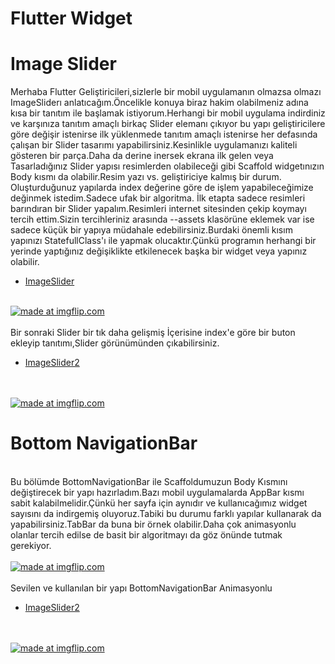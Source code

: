 # Flutter Widget

# Image Slider

Merhaba Flutter Geliştiricileri,sizlerle bir mobil uygulamanın olmazsa olmazı ImageSliderı anlatıcağım.Öncelikle konuya biraz hakim olabilmeniz adına kısa bir tanıtım ile başlamak istiyorum.Herhangi bir mobil uygulama indirdiniz ve karşınıza tanıtım amaçlı birkaç Slider elemanı çıkıyor bu yapı geliştiricilere göre değişir istenirse ilk yüklenmede tanıtım amaçlı istenirse her defasında çalışan bir Slider tasarımı yapabilirsiniz.Kesinlikle uygulamanızı kaliteli gösteren bir parça.Daha da derine inersek ekrana ilk gelen veya Tasarladığınız Slider yapısı resimlerden olabileceği gibi Scaffold widgetınızın Body kısmı da olabilir.Resim yazı vs. geliştiriciye kalmış bir durum.
Oluşturduğunuz yapılarda index değerine göre de işlem yapabileceğimize değinmek istedim.Sadece ufak bir algoritma.
İlk etapta sadece resimleri barındıran bir Slider yapalım.Resimleri internet sitesinden çekip koymayı tercih ettim.Sizin tercihleriniz arasında --assets klasörüne eklemek var ise sadece küçük bir yapıya müdahale edebilirsiniz.Burdaki önemli kısım yapınızı StatefullClass'ı ile yapmak olucaktır.Çünkü programın herhangi bir yerinde yaptığınız değişiklikte etkilenecek başka bir widget veya yapınız olabilir.


- [ImageSlider](https://github.com/harunayyildiz/flutterwidget/blob/master/lib/ImageSlider.dart)
<br>
<a href="https://imgflip.com/gif/3omsa1"><img src="https://i.imgflip.com/3omsa1.gif" title="made at imgflip.com"/></a>
<br>
<br>
Bir sonraki Slider bir tık daha gelişmiş İçerisine index'e göre bir buton ekleyip tanıtımı,Slider görünümünden çıkabilirsiniz.

- [ImageSlider2](https://github.com/harunayyildiz/flutterwidget/blob/master/lib/ImageSlider2.dart)
<br>
<br>
<a href="https://imgflip.com/gif/3omwck"><img src="https://i.imgflip.com/3omwck.gif" title="made at imgflip.com"/></a>
<br>
<h1>Bottom NavigationBar</h1>
<br>
Bu bölümde BottomNavigationBar ile Scaffoldumuzun Body Kısmını değiştirecek bir yapı hazırladım.Bazı mobil uygulamalarda AppBar kısmı sabit kalabilmelidir.Çünkü her sayfa için aynıdır ve kullanıcağımız widget sayısını da indirgemiş oluyoruz.Tabiki bu durumu farklı yapılar kullanarak da yapabilirsiniz.TabBar da buna bir örnek olabilir.Daha çok animasyonlu olanlar tercih edilse de basit bir algoritmayı da göz önünde tutmak gerekiyor.
<br>
<br>
<a href="https://imgflip.com/gif/3ooo12"><img src="https://i.imgflip.com/3ooo12.gif" title="made at imgflip.com"/></a>
<br>
<br>
Sevilen ve kullanılan bir yapı BottomNavigationBar Animasyonlu
<br>

- [ImageSlider2](https://github.com/harunayyildiz/flutterwidget/blob/master/lib/ImageSlider2.dart)
<br>
<br>
<a href="https://imgflip.com/gif/3oosq9"><img src="https://i.imgflip.com/3oosq9.gif" title="made at imgflip.com"/></a>
